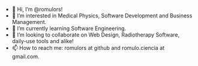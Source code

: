 - 👋 Hi, I’m @romulors!
- 👀 I’m interested in Medical Physics, Software Development and Business Management.
- 🌱 I’m currently learning Software Engineering.
- 💞️ I’m looking to collaborate on Web Design, Radiotherapy Software, daily-use tools and alike!
- 📫 How to reach me: romulors at github and romulo.ciencia at gmail.com.

